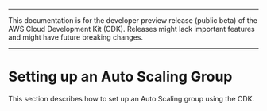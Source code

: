 --------

This documentation is for the developer preview release \(public beta\) of the AWS Cloud Development Kit \(CDK\)\. Releases might lack important features and might have future breaking changes\.

--------

# Setting up an Auto Scaling Group<a name="setup_asg"></a>

This section describes how to set up an Auto Scaling group using the CDK\.